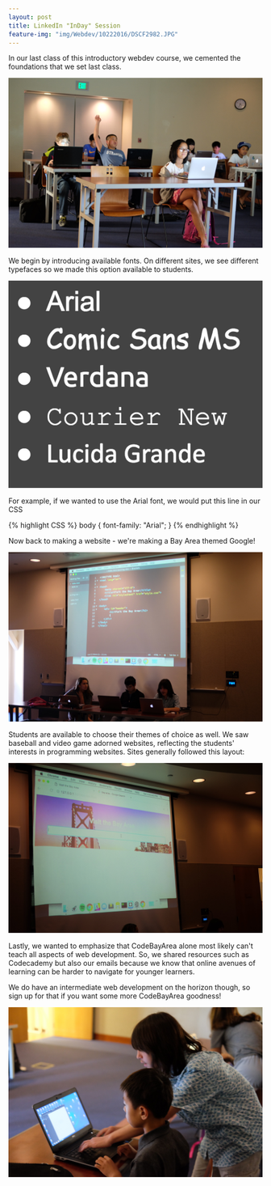 ```yaml
---
layout: post
title: LinkedIn "InDay" Session
feature-img: "img/Webdev/10222016/DSCF2982.JPG"
---
```


In our last class of this introductory webdev course, we cemented the foundations that we set last class.

![Class](/img/Webdev/10222016/DSCF2973.JPG)

We begin by introducing available fonts. On different sites, we see different typefaces so we made this option available to students.

![Fonts](/img/Webdev/10222016/fontexamples.png)

For example, if we wanted to use the Arial font, we would put this line in our CSS

{% highlight CSS %}
body {
    font-family: "Arial";
}
{% endhighlight %}

Now back to making a website - we're making a Bay Area themed Google!

![CBA Google](/img/Webdev/10222016/DSCF2980.JPG)

Students are available to choose their themes of choice as well. We saw baseball and video game adorned websites, reflecting the students' interests in programming websites. Sites generally followed this layout:

![Prototype](/img/Webdev/10222016/DSCF2982.JPG)

Lastly, we wanted to emphasize that CodeBayArea alone most likely can't teach all aspects of web development. So, we shared resources such as Codecademy but also our emails because we know that online avenues of learning can be harder to navigate for younger learners.

We do have an intermediate web development on the horizon though, so sign up for that if you want some more CodeBayArea goodness!

![Jason](/img/Webdev/10222016/DSCF2965.JPG)